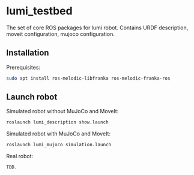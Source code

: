 # lumi_testbed

The set of core ROS packages for lumi robot. Contains URDF description,  moveit configuration, mujoco configuration.

## Installation
Prerequisites:
```sh
sudo apt install ros-melodic-libfranka ros-melodic-franka-ros
```

## Launch robot
Simulated robot without MuJoCo and MoveIt:
```sh
roslaunch lumi_description show.launch 
```

Simulated robot with MuJoCo and MoveIt:
```sh
roslaunch lumi_mujoco simulation.launch
```

Real robot:
```sh
TBD. 
```
